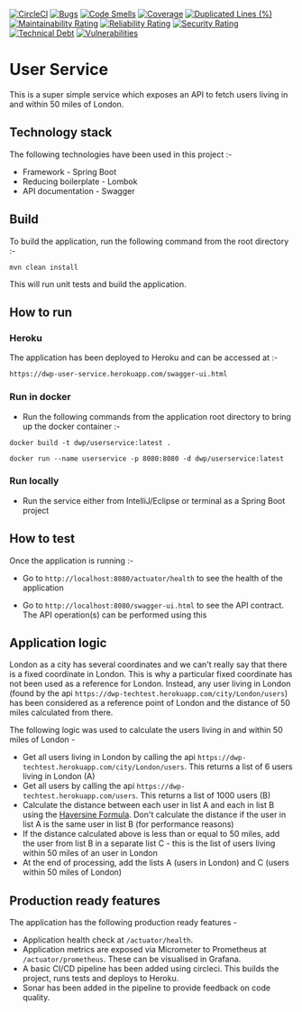 [![CircleCI](https://circleci.com/gh/sambamitra/user-service.svg?style=svg)](https://app.circleci.com/pipelines/github/sambamitra/user-service) 
[![Bugs](https://sonarcloud.io/api/project_badges/measure?project=sambamitra_user-service&metric=bugs)](https://sonarcloud.io/dashboard?id=sambamitra_user-service)
[![Code Smells](https://sonarcloud.io/api/project_badges/measure?project=sambamitra_user-service&metric=code_smells)](https://sonarcloud.io/dashboard?id=sambamitra_user-service)
[![Coverage](https://sonarcloud.io/api/project_badges/measure?project=sambamitra_user-service&metric=coverage)](https://sonarcloud.io/dashboard?id=sambamitra_user-service)
[![Duplicated Lines (%)](https://sonarcloud.io/api/project_badges/measure?project=sambamitra_user-service&metric=duplicated_lines_density)](https://sonarcloud.io/dashboard?id=sambamitra_user-service)
[![Maintainability Rating](https://sonarcloud.io/api/project_badges/measure?project=sambamitra_user-service&metric=sqale_rating)](https://sonarcloud.io/dashboard?id=sambamitra_user-service)
[![Reliability Rating](https://sonarcloud.io/api/project_badges/measure?project=sambamitra_user-service&metric=reliability_rating)](https://sonarcloud.io/dashboard?id=sambamitra_user-service)
[![Security Rating](https://sonarcloud.io/api/project_badges/measure?project=sambamitra_user-service&metric=security_rating)](https://sonarcloud.io/dashboard?id=sambamitra_user-service)
[![Technical Debt](https://sonarcloud.io/api/project_badges/measure?project=sambamitra_user-service&metric=sqale_index)](https://sonarcloud.io/dashboard?id=sambamitra_user-service)
[![Vulnerabilities](https://sonarcloud.io/api/project_badges/measure?project=sambamitra_user-service&metric=vulnerabilities)](https://sonarcloud.io/dashboard?id=sambamitra_user-service)

# User Service 

This is a super simple service which exposes an API to fetch users living in and within 50 miles of London.

## Technology stack

The following technologies have been used in this project :-

- Framework - Spring Boot
- Reducing boilerplate - Lombok
- API documentation - Swagger

## Build

To build the application, run the following command from the root directory :-

```
mvn clean install
```

This will run unit tests and build the application.

## How to run

### Heroku

The application has been deployed to Heroku and can be accessed at :-

`https://dwp-user-service.herokuapp.com/swagger-ui.html`

### Run in docker

- Run the following commands from the application root directory to bring up the docker container :-

```
docker build -t dwp/userservice:latest .

docker run --name userservice -p 8080:8080 -d dwp/userservice:latest
```

### Run locally

- Run the service either from IntelliJ/Eclipse or terminal as a Spring Boot project

## How to test

Once the application is running :- 

- Go to `http://localhost:8080/actuator/health` to see the health of the application

- Go to `http://localhost:8080/swagger-ui.html` to see the API contract. The API operation(s) can be performed using this

## Application logic

London as a city has several coordinates and we can't really say that there is a fixed coordinate in London. This is why a particular fixed coordinate has not been used as a reference for London. Instead, any user living in London (found by the api `https://dwp-techtest.herokuapp.com/city/London/users`) has been considered as a reference point of London and the distance of 50 miles calculated from there.

The following logic was used to calculate the users living in and within 50 miles of London - 

- Get all users living in London by calling the api `https://dwp-techtest.herokuapp.com/city/London/users`. This returns a list of 6 users living in London (A)
- Get all users by calling the api `https://dwp-techtest.herokuapp.com/users`. This returns a list of 1000 users (B)
- Calculate the distance between each user in list A and each in list B using the [Haversine Formula](https://en.wikipedia.org/wiki/Haversine_formula). Don't calculate the distance if the user in list A is the same user in list B (for performance reasons)
- If the distance calculated above is less than or equal to 50 miles, add the user from list B in a separate list C - this is the list of users living within 50 miles of an user in London
- At the end of processing, add the lists A (users in London) and C (users within 50 miles of London)

## Production ready features

The application has the following production ready features - 
- Application health check at `/actuator/health`.
- Application metrics are exposed via Micrometer to Prometheus at `/actuator/prometheus`. These can be visualised in Grafana.
- A basic CI/CD pipeline has been added using circleci. This builds the project, runs tests and deploys to Heroku.
- Sonar has been added in the pipeline to provide feedback on code quality.

